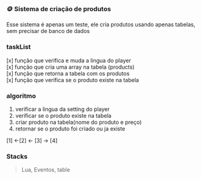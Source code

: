 ### :coin: Sistema de criação de produtos

Esse sistema é apenas um teste, ele cria produtos usando apenas tabelas, sem precisar de banco de dados

### taskList

[x] função que verifica e muda a lingua do player <br>
[x] função que cria uma array na tabela (products) <br>
[x] função que retorna a tabela com os produtos <br>
[x] função que verifica se o produto existe na tabela <br>

### algoritmo

1. verificar a lingua da setting do player <br>
2. verificar se o produto existe na tabela <br>
3. criar produto na tabela(nome do produto e preço) <br>
4. retornar se o produto foi criado ou ja existe <br>

[1] <-[2] <- [3] -> [4]

### Stacks

>Lua, Eventos, table
